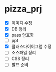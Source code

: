 # pizza_prj

- [X] 이미지 수정  
- [X] DB 정리  
- [X] pass 암호화  
- [ ] ppt  
- [X] 클래스다이어그램 수정  
- [ ] 소스파일 정리  
- [ ] CSS 정리  
- [ ] 발표 준비  
